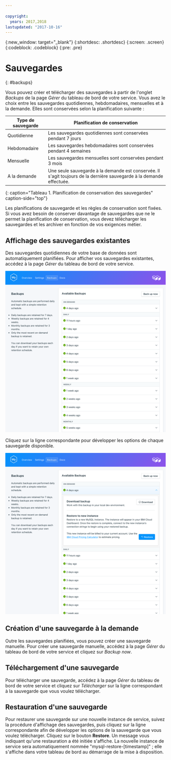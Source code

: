 ```yaml
---

copyright:
  years: 2017,2018
lastupdated: "2017-10-16"
---
```


{:new_window: target="_blank"}
{:shortdesc: .shortdesc}
{:screen: .screen}
{:codeblock: .codeblock}
{:pre: .pre}

# Sauvegardes
{: #backups}

Vous pouvez créer et télécharger des sauvegardes à partir de l'onglet _Backups_ de la page _Gérer_ du tableau de bord de votre service. Vous avez le choix entre les sauvegardes quotidiennes, hebdomadaires, mensuelles et à la demande. Elles sont conservées selon la planification suivante :

Type de sauvegarde|Planification de conservation
----------|-----------
Quotidienne|Les sauvegardes quotidiennes sont conservées pendant 7 jours
Hebdomadaire|Les sauvegardes hebdomadaires sont conservées pendant 4 semaines
Mensuelle|Les sauvegardes mensuelles sont conservées pendant 3 mois
A la demande|Une seule sauvegarde à la demande est conservée. Il s'agit toujours de la dernière sauvegarde à la demande effectuée.
{: caption="Tableau 1. Planification de conservation des sauvegardes" caption-side="top"}

Les planifications de sauvegarde et les règles de conservation sont fixées. Si vous avez besoin de conserver davantage de sauvegardes que ne le permet la planification de conservation, vous devez télécharger les sauvegardes et les archiver en fonction de vos exigences métier.

## Affichage des sauvegardes existantes

Des sauvegardes quotidiennes de votre base de données sont automatiquement planifiées. Pour afficher vos sauvegardes existantes, accédez à la page *Gérer* du tableau de bord de votre service. 

![Sauvegardes](./images/mysql-backups-show.png "Liste des sauvegardes disponibles")

Cliquez sur la ligne correspondante pour développer les options de chaque sauvegarde disponible.

![Options de sauvegarde](./images/mysql-backups-options.png "Options d'une sauvegarde.") 

## Création d'une sauvegarde à la demande

Outre les sauvegardes planifiées, vous pouvez créer une sauvegarde manuelle. Pour créer une sauvegarde manuelle, accédez à la page *Gérer* du tableau de bord de votre service et cliquez sur *Backup now*.

## Téléchargement d'une sauvegarde

Pour télécharger une sauvegarde, accédez à la page *Gérer* du tableau de bord de votre service et cliquez sur *Télécharger* sur la ligne correspondant à la sauvegarde que vous voulez télécharger.

## Restauration d'une sauvegarde

Pour restaurer une sauvegarde sur une nouvelle instance de service, suivez la procédure d'affichage des sauvegardes, puis cliquez sur la ligne correspondante afin de développer les options de la sauvegarde que vous voulez télécharger. Cliquez sur le bouton **Restore**. Un message vous indiquant qu'une restauration a été initiée s'affiche. La nouvelle instance de service sera automatiquement nommée "mysql-restore-[timestamp]" ; elle s'affiche dans votre tableau de bord au démarrage de la mise à disposition.
